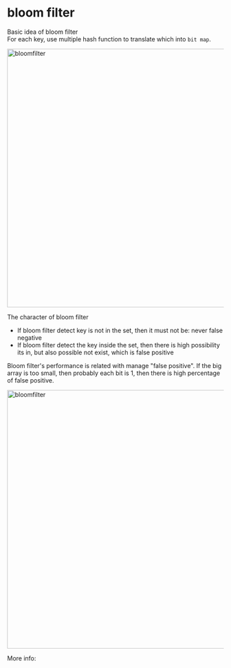 # bloom filter

Basic idea of bloom filter  
For each key, use multiple hash function to translate which into `bit map`.  

<img src="https://user-images.githubusercontent.com/16873751/96755613-cb76b800-1387-11eb-8d00-73e45103ffb1.png" alt="bloomfilter" width="600"/>


The character of bloom filter  
- If bloom filter detect key is not in the set, then it must not be: never false negative
- If bloom filter detect the key inside the set, then there is high possibility its in, but also possible not exist, which is false positive

Bloom filter's performance is related with manage "false positive".  If the big array is too small, then probably each bit is 1, then there is high percentage of false positive.

<img src="https://user-images.githubusercontent.com/16873751/96754331-ffe97480-1385-11eb-80dc-36f066638556.png" alt="bloomfilter" width="600"/>

More info:


